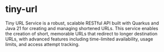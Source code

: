 # tiny-url
Tiny URL Service is a robust, scalable RESTful API built with Quarkus and Java 21 for creating and managing shortened URLs. This service enables the creation of short, memorable URLs that redirect to longer destination URLs, with advanced features including time-limited availability, usage limits, and access attempt tracking.

